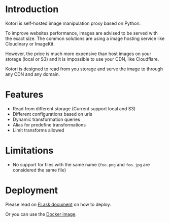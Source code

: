 # Introduction

Kotori is self-hosted image manipulation proxy based on Python.

To improve websites performance, images are advised to be served with the exact size.
The common solutions are using a image hosting service like Cloudinary or ImageKit.

However, the price is much more expensive than host images on your storage (local or S3) 
and it is impossible to use your CDN, like Cloudflare.

Kotori is designed to read from you storage and serve the image to through any CDN and any domain.

# Features

* Read from different storage (Current support local and S3)
* Different configurations based on urls
* Dynamic transformation queries
* Alias for predefine transformations
* Limit transforms allowed

# Limitations

* No support for files with the same name (`foo.png` and `foo.jpg` are considered the same file)

# Deployment

Please read on [FLask document](http://flask.pocoo.org/docs/1.0/deploying/) on how to deploy.

Or you can use the [Docker image](docker.md).